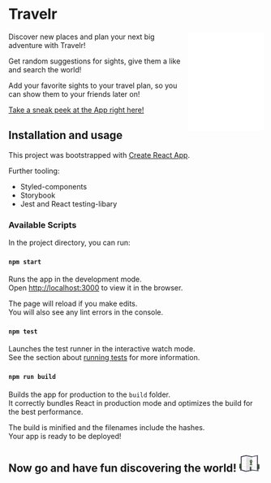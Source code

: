 # Travelr

<img src="./src/icons/travelers.svg" align="right" width="150">
Discover new places and plan your next big adventure with Travelr!

Get random suggestions for sights, give them a like and search the world!

Add your favorite sights to your travel plan, so you can show them to your friends later on!

[Take a sneak peek at the App right here!](https://victoria-capstone-project.herokuapp.com/)

## Installation and usage

This project was bootstrapped with [Create React App](https://github.com/facebook/create-react-app).

Further tooling:

- Styled-components
- Storybook
- Jest and React testing-libary

### Available Scripts

In the project directory, you can run:

#### `npm start`

Runs the app in the development mode.\
Open [http://localhost:3000](http://localhost:3000) to view it in the browser.

The page will reload if you make edits.\
You will also see any lint errors in the console.

#### `npm test`

Launches the test runner in the interactive watch mode.\
See the section about [running tests](https://facebook.github.io/create-react-app/docs/running-tests) for more information.

#### `npm run build`

Builds the app for production to the `build` folder.\
It correctly bundles React in production mode and optimizes the build for the best performance.

The build is minified and the filenames include the hashes.\
Your app is ready to be deployed!

## Now go and have fun discovering the world! <img src="./src/icons/map.svg" width="40">
